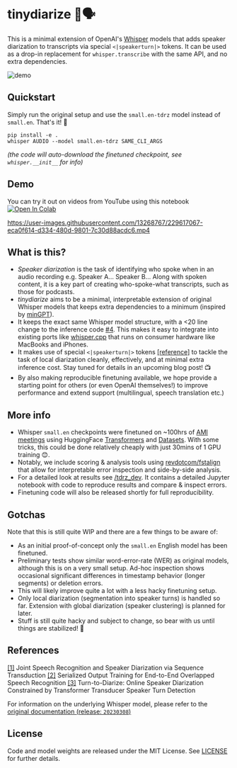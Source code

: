 # tinydiarize 🐥🗣️

This is a minimal extension of OpenAI's [Whisper](https://github.com/openai/whisper) models that adds speaker diarization to transcripts via special `<|speakerturn|>` tokens. It can be used as a drop-in replacement for `whisper.transcribe` with the same API, and no extra dependencies.

![demo](trim-tinydiarize.gif)

## Quickstart 

Simply run the original setup and use the `small.en-tdrz` model instead of `small.en`. That's it! 🎉

```
pip install -e .
whisper AUDIO --model small.en-tdrz SAME_CLI_ARGS
```

*(the code will auto-download the finetuned checkpoint, see  `whisper.__init__` for info)*

## Demo

You can try it out on videos from YouTube using this notebook
[![Open In Colab](https://colab.research.google.com/assets/colab-badge.svg)](https://colab.research.google.com/github/akashmjn/tinydiarize/blob/main/notebooks/Demo_YouTube.ipynb)

https://user-images.githubusercontent.com/13268767/229617067-eca0f614-d334-480d-9801-7c30d88acdc6.mp4

## What is this?

- *Speaker diarization* is the task of identifying who spoke when in an audio recording e.g. Speaker A... Speaker B... Along with spoken content, it is a key part of creating who-spoke-what transcripts, such as those for podcasts.
- *tinydiarize*  aims to be a minimal, interpretable  extension of original Whisper models that keeps extra dependencies to a minimum (inspired by [minGPT](https://github.com/karpathy/minGPT)).
- It keeps the exact same Whisper model structure, with a <20 line change to the inference code [#4](https://github.com/akashmjn/tinydiarize/pull/4). This makes it easy to integrate into existing ports like [whisper.cpp](https://github.com/ggerganov/whisper.cpp) that runs on consumer hardware like MacBooks and iPhones.
- It makes use of special `<|speakerturn|>` tokens [[reference]](#references) to tackle the task of local diarization cleanly, effectively, and at minimal extra inference cost. Stay tuned for details in an upcoming blog post! 📺
- By also making reproducible finetuning available, we hope provide a starting point for others (or even OpenAI themselves!) to improve performance and extend support (multilingual, speech translation etc.)

## More info 
- Whisper `small.en` checkpoints were finetuned on ~100hrs of [AMI meetings](https://groups.inf.ed.ac.uk/ami/corpus/) using HuggingFace [Transformers](https://github.com/huggingface/transformers) and [Datasets](https://github.com/huggingface/datasets). With some tricks, this could be done relatively cheaply with just 30mins of 1 GPU training 😊.
- Notably, we include scoring & analysis tools using [revdotcom/fstalign](https://github.com/revdotcom/fstalign) that allow for interpretable error inspection and side-by-side analysis.
- For a detailed look at results see [/tdrz_dev](/tdrz_dev/). It contains a detailed Jupyter notebook with code to reproduce results and compare \& inspect errors.
- Finetuning code will also be released shortly for full reproducibility.


## Gotchas

Note that this is still quite WIP and there are a few things to be aware of:
- As an initial proof-of-concept only the `small.en` English model has been finetuned.
- Preliminary tests show similar word-error-rate (WER) as original models, although this is on a very small setup. Ad-hoc inspection shows occasional significant differences in timestamp behavior (longer segments) or deletion errors.
- This will likely improve quite a lot with a less hacky finetuning setup.
- Only local diarization (segmentation into speaker turns) is handled so far. Extension with global diarization (speaker clustering) is planned for later.
- Stuff is still quite hacky and subject to change, so bear with us until things are stabilized! 🙏

## References

[[1]](https://arxiv.org/abs/1907.05337) Joint Speech Recognition and Speaker Diarization via Sequence Transduction
[[2]](https://arxiv.org/abs/2003.12687) Serialized Output Training for End-to-End Overlapped Speech Recognition
[[3]](https://arxiv.org/abs/2109.11641) Turn-to-Diarize: Online Speaker Diarization Constrained by Transformer Transducer Speaker Turn Detection

For information on the underlying Whisper model, please refer to the [original documentation (release: `20230308`)](https://github.com/openai/whisper/tree/v20230308)

## License

Code and model weights are released under the MIT License. See [LICENSE](https://github.com/openai/whisper/blob/main/LICENSE) for further details.
